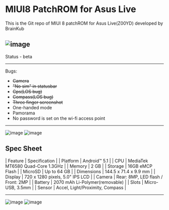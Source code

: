 # MIUI8 PatchROM for Asus Live

This is the Git repo of MIUI 8 patchROM for Asus Live(Z00YD) developed by BrainKub

![image](http://tuxnews.it/wp-content/uploads/2016/09/MIUI-8.jpg)
------------------

Status - beta

------------------
Bugs:
- ~~Camera~~ 
- ~~"No sim" in statusbar~~
- ~~Gps(LOS bug)~~
- ~~Compass(LOS bug)~~
- ~~Three finger screenshot~~
- One-handed mode
- Pamorama
- No password is set on the wi-fi access point
------------------
![image](https://www.asus.com/Phone/ASUS-Live-G500TG/Features/websites/global/products/Es9S11dSeOjsCMrx/images/ZenfoneGo_logo.png)
![image](https://www.asus.com/Phone/ASUS-Live-G500TG/Features/websites/global/products/Es9S11dSeOjsCMrx/images/slogan.png)

## Spec Sheet

| Feature                 | Specification                     |
| Platform                | Android™ 5.1                      |
| CPU                     | MediaTek MT6580 Quad-Core 1.3GHz  |
| Memory                  | 2 GB                              |
| Storage                 | 16GB eMCP Flash                   |
| MicroSD                 | Up to 64 GB                       |
| Dimensions              | 144.5 x 71.4 x 9.9 mm             |
| Display                 | 720 x 1280 pixels, 5.0" IPS LCD   |
| Camera                  | Rear: 8MP, LED flash / Front: 2MP |
| Battery                 | 2070 mAh Li-Polymer(removable)    |
| Slots                   | Micro-USB, 3.5mm                  |
| Sensor                  | Accel, Light/Proximity, Compass   |

------------------
![image](https://www.asus.com/media/global/products/Es9S11dSeOjsCMrx/mQvXueJrEDxq12YN_setting_fff_1_90_end_500.png)
![image](https://www.asus.com/media/global/products/Es9S11dSeOjsCMrx/LQDk5VWFzIhuDZVw_setting_fff_1_90_end_500.png)



